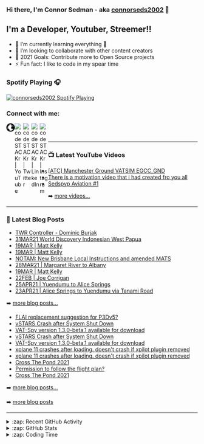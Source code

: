 ### Hi there, I'm Connor Sedman - aka [connorseds2002][website] 👋

## I'm a Developer, Youtuber, Streemer!!

- 🌱 I’m currently learning everything 🤣
- 👯 I’m looking to collaborate with other content creators
- 🥅 2021 Goals: Contribute more to Open Source projects
- ⚡ Fun fact: I like to code in my spear time

### Spotify Playing 🎧

[<img src="https://novatorem.connorseds2002.vercel.app/api/spotify" alt="connorseds2002 Spotify Playing" width="350" />](https://open.spotify.com/user/connor-808)

### Connect with me:

[<img align="left" alt="codeSTACKr.com" width="22px" src="https://raw.githubusercontent.com/iconic/open-iconic/master/svg/globe.svg" />][website]
[<img align="left" alt="codeSTACKr | YouTube" width="22px" src="https://cdn.jsdelivr.net/npm/simple-icons@v3/icons/youtube.svg" />][youtube]
[<img align="left" alt="codeSTACKr | Twitter" width="22px" src="https://cdn.jsdelivr.net/npm/simple-icons@v3/icons/twitter.svg" />][twitter]
[<img align="left" alt="codeSTACKr | LinkedIn" width="22px" src="https://cdn.jsdelivr.net/npm/simple-icons@v3/icons/linkedin.svg" />][linkedin]
[<img align="left" alt="codeSTACKr | Instagram" width="22px" src="https://cdn.jsdelivr.net/npm/simple-icons@v3/icons/instagram.svg" />][instagram]

<br />
<br />

---

### 📺 Latest YouTube Videos

<!-- YOUTUBE:START -->
- [[ATC] Manchester Ground VATSIM EGCC_GND](https://www.youtube.com/watch?v=2gOB_NWOp2o)
- [There is a motivation video that i had created fro you all](https://www.youtube.com/watch?v=cKzpUc_jYaw)
- [Sedspvp Aviation #1](https://www.youtube.com/watch?v=6Z4TeOA4d0A)
<!-- YOUTUBE:END -->

➡️ [more videos...](https://youtube.com/channel/UC6fFV-8lCLLoKYCUAstFbQQ)

---

### 📕 Latest Blog Posts

<!-- BLOG-POST-LIST:START -->
- [TWR Controller - Dominic Burjak](https://vatpac.org/forums/topic/18697-twr-controller-dominic-burjak/?do=findComment&comment=131348)
- [31MAR21 World Discovery Indonesian West Papua](https://vatpac.org/calendar/event/1717-31mar21-world-discovery-indonesian-west-papua/)
- [19MAR | Matt Kelly](https://vatpac.org/forums/topic/18683-19mar-matt-kelly/?do=findComment&comment=131333)
- [19MAR | Matt Kelly](https://vatpac.org/forums/topic/18683-19mar-matt-kelly/?do=findComment&comment=131332)
- [NOTAM: New Brisbane Local Instructions and amended MATS](https://vatpac.org/forums/topic/18692-notam-new-brisbane-local-instructions-and-amended-mats/?do=findComment&comment=131331)
- [28MAR21 | Margaret River to Albany](https://vatpac.org/calendar/event/1674-28mar21-margaret-river-to-albany/?do=findComment&comment=243&tab=comments)
- [19MAR | Matt Kelly](https://vatpac.org/forums/topic/18683-19mar-matt-kelly/?do=findComment&comment=131330)
- [22FEB | Joe Corrigan](https://vatpac.org/forums/topic/18669-22feb-joe-corrigan/?do=findComment&comment=131329)
- [25APR21 | Yuendumu to Alice Springs](https://vatpac.org/calendar/event/1715-25apr21-yuendumu-to-alice-springs/)
- [23APR21 | Alice Springs to Yuendumu via Tanami Road](https://vatpac.org/calendar/event/1714-23apr21-alice-springs-to-yuendumu-via-tanami-road/)
<!-- BLOG-POST-LIST:END -->

➡️ [more blog posts...](https://Forums.vatpac.org)
<!-- VATSIM.NET:START -->
- [FLAI replacement suggestion for P3Dv5?](https://forums.vatsim.net/topic/30839-flai-replacement-suggestion-for-p3dv5/?do=findComment&comment=177027)
- [vSTARS Crash after System Shut Down](https://forums.vatsim.net/topic/31033-vstars-crash-after-system-shut-down/?do=findComment&comment=177026)
- [VAT-Spy version 1.3.0-beta.1 available for download](https://forums.vatsim.net/topic/31053-vat-spy-version-130-beta1-available-for-download/?do=findComment&comment=177025)
- [vSTARS Crash after System Shut Down](https://forums.vatsim.net/topic/31033-vstars-crash-after-system-shut-down/?do=findComment&comment=177024)
- [VAT-Spy version 1.3.0-beta.1 available for download](https://forums.vatsim.net/topic/31053-vat-spy-version-130-beta1-available-for-download/?do=findComment&comment=177023)
- [xplane 11 crashes after loading. doesn't crash if xpilot plugin removed](https://forums.vatsim.net/topic/31052-xplane-11-crashes-after-loading-doesnt-crash-if-xpilot-plugin-removed/?do=findComment&comment=177022)
- [xplane 11 crashes after loading. doesn't crash if xpilot plugin removed](https://forums.vatsim.net/topic/31052-xplane-11-crashes-after-loading-doesnt-crash-if-xpilot-plugin-removed/?do=findComment&comment=177021)
- [Cross The Pond 2021](https://forums.vatsim.net/topic/31040-cross-the-pond-2021/?do=findComment&comment=177020)
- [Permission to follow the flight plan?](https://forums.vatsim.net/topic/31043-permission-to-follow-the-flight-plan/?do=findComment&comment=177019)
- [Cross The Pond 2021](https://forums.vatsim.net/topic/31040-cross-the-pond-2021/?do=findComment&comment=177018)
<!-- VATSIM.NET:END -->
➡️ [more blog posts...](https://forums.vatsim.net/)

<!-- IVAO.AERO:START -->
<!-- IVAO.AERO:END -->
➡️ [more blog posts](https://forum.ivao.areo/)

---

<details>
  <summary>:zap: Recent GitHub Activity</summary>
  
<!--START_SECTION:activity-->
1. ❗️ Closed issue [#42](https://github.com/jamesgeorge007/github-activity-readme/issues/42) in [jamesgeorge007/github-activity-readme](https://github.com/jamesgeorge007/github-activity-readme)
2. 🗣 Commented on [#12](https://github.com/Connorseds2002/VATUK-vatsys-dataset/issues/12) in [Connorseds2002/VATUK-vatsys-dataset](https://github.com/Connorseds2002/VATUK-vatsys-dataset)
3. 🎉 Merged PR [#1](https://github.com/Connorseds2002/UK-Sector-File/pull/1) in [Connorseds2002/UK-Sector-File](https://github.com/Connorseds2002/UK-Sector-File)
4. 💪 Opened PR [#1](https://github.com/Connorseds2002/UK-Sector-File/pull/1) in [Connorseds2002/UK-Sector-File](https://github.com/Connorseds2002/UK-Sector-File)
5. 💪 Opened PR [#12](https://github.com/Connorseds2002/VATUK-vatsys-dataset/pull/12) in [Connorseds2002/VATUK-vatsys-dataset](https://github.com/Connorseds2002/VATUK-vatsys-dataset)
6. 💪 Opened PR [#11](https://github.com/Connorseds2002/VATUK-vatsys-dataset/pull/11) in [Connorseds2002/VATUK-vatsys-dataset](https://github.com/Connorseds2002/VATUK-vatsys-dataset)
7. 🗣 Commented on [#9](https://github.com/Connorseds2002/VATUK-vatsys-dataset/issues/9) in [Connorseds2002/VATUK-vatsys-dataset](https://github.com/Connorseds2002/VATUK-vatsys-dataset)
8. ❗️ Opened issue [#10](https://github.com/Connorseds2002/VATUK-vatsys-dataset/issues/10) in [Connorseds2002/VATUK-vatsys-dataset](https://github.com/Connorseds2002/VATUK-vatsys-dataset)
9. 💪 Opened PR [#8](https://github.com/Connorseds2002/VATUK-vatsys-dataset/pull/8) in [Connorseds2002/VATUK-vatsys-dataset](https://github.com/Connorseds2002/VATUK-vatsys-dataset)
10. 🎉 Merged PR [#6](https://github.com/Connorseds2002/VATUK-vatsys-dataset/pull/6) in [Connorseds2002/VATUK-vatsys-dataset](https://github.com/Connorseds2002/VATUK-vatsys-dataset)
<!--END_SECTION:activity-->

</details>

<details>
  <summary>:zap: GitHub Stats</summary>

  <img align="left" alt="connorseds2002's GitHub Stats" src="http://github-readme-stats.connorseds2002.vercel.app/api?username=connorseds2002&show_icons=true&hide_border=true" />
<img align="left" alt="connorseds2002's GitHub Top Langs" src="http://github-readme-stats.connorseds2002.vercel.app/api/top-langs/?username=connorseds2002&layout=compact2&show_icons=true&hide_border=true" />

</details>

<details>
  <summary>:zap: Coding Time</summary>
  <a href="https://wakatime.com"><img src="https://wakatime.com/share/@connorseds2002/fbe24d6b-ddb8-468c-bf02-701ed789a553.png" /></a>

</details>

[website]: https://vatpac.org
[twitter]: https://twitter.com/connorsedman11
[youtube]: https://youtube.com/channel/UC6fFV-8lCLLoKYCUAstFbQQ
[instagram]: https://instagram.com/
[linkedin]: https://linkedin.com/in/
